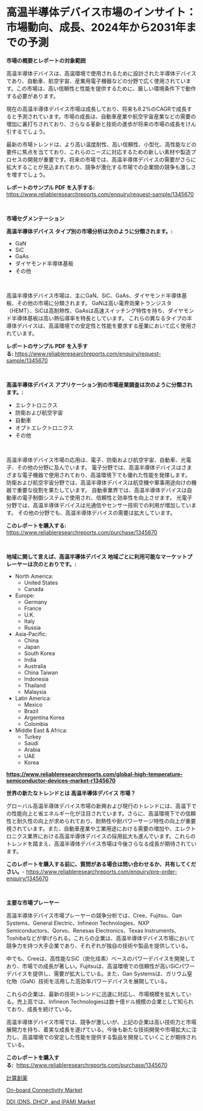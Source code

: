 <p><h1>高温半導体デバイス市場のインサイト：市場動向、成長、2024年から2031年までの予測</h1></p><p><strong>市場の概要とレポートの対象範囲</strong></p>
<p><p>高温半導体デバイスは、高温環境で使用されるために設計された半導体デバイスであり、自動車、航空宇宙、産業用電子機器などの分野で広く使用されています。この市場は、高い信頼性と性能を提供するために、厳しい環境条件下で動作する必要があります。</p><p>現在の高温半導体デバイス市場は成長しており、将来も8.2%のCAGRで成長すると予測されています。市場の成長は、自動車産業や航空宇宙産業などの需要の増加に裏打ちされており、さらなる革新と技術の進歩が将来の市場の成長をけん引するでしょう。</p><p>最新の市場トレンドは、より高い温度耐性、高い信頼性、小型化、高性能などの要件に焦点を当てており、これらのニーズに対応するための新しい素材や製造プロセスの開発が重要です。将来の市場では、高温半導体デバイスの需要がさらに拡大することが見込まれており、競争が激化する市場での企業間の競争も激しさを増すでしょう。</p></p>
<p><strong>レポートのサンプル PDF を入手する:</strong> <a href="https://www.reliableresearchreports.com/enquiry/request-sample/1345670">https://www.reliableresearchreports.com/enquiry/request-sample/1345670</a></p>
<p>&nbsp;</p>
<p><strong>市場セグメンテーション</strong></p>
<p><strong>高温半導体デバイス タイプ別の市場分析は次のように分類されます。:</strong></p>
<p><ul><li>GaN</li><li>SiC</li><li>GaAs</li><li>ダイヤモンド半導体基板</li><li>その他</li></ul></p>
<p>&nbsp;</p>
<p><p>高温半導体デバイス市場は、主にGaN、SiC、GaAs、ダイヤモンド半導体基板、その他の市場に分類されます。 GaNは高い電界効果トランジスタ（HEMT）、SiCは高耐熱性、GaAsは高速スイッチング特性を持ち、ダイヤモンド半導体基板は高い熱伝導率を特長としています。 これらの異なるタイプの半導体デバイスは、高温環境での安定性と性能を要求する産業において広く使用されています。</p></p>
<p><strong>レポートのサンプル PDF を入手する:</strong>&nbsp;<a href="https://www.reliableresearchreports.com/enquiry/request-sample/1345670">https://www.reliableresearchreports.com/enquiry/request-sample/1345670</a></p>
<p>&nbsp;</p>
<p><strong> 高温半導体デバイス アプリケーション別の市場産業調査は次のように分類されます。:</strong></p>
<p><ul><li>エレクトロニクス</li><li>防衛および航空宇宙</li><li>自動車</li><li>オプトエレクトロニクス</li><li>その他</li></ul></p>
<p>&nbsp;</p>
<p><p>高温半導体デバイス市場の応用は、電子、防衛および航空宇宙、自動車、光電子、その他の分野に及んでいます。 電子分野では、高温半導体デバイスはさまざまな電子機器で使用されており、高温環境下でも優れた性能を発揮します。 防衛および航空宇宙分野では、高温半導体デバイスは航空機や軍事用途向けの機器で重要な役割を果たしています。 自動車業界では、高温半導体デバイスは自動車の電子制御システムで使用され、信頼性と効率性を向上させます。 光電子分野では、高温半導体デバイスは光通信やセンサー技術での利用が増加しています。 その他の分野でも、高温半導体デバイスの需要は拡大しています。</p></p>
<p><strong>このレポートを購入する:</strong>&nbsp; <a href="https://www.reliableresearchreports.com/purchase/1345670">https://www.reliableresearchreports.com/purchase/1345670</a></p>
<p>&nbsp;</p>
<p><strong>地域に関して言えば、高温半導体デバイス 地域ごとに利用可能なマーケットプレーヤーは次のとおりです。:</strong></p>
<p><ul>
    <li>
        North America:
        <ul>
            <li>United States</li>
            <li>Canada</li>
        </ul>
    </li>
    <li>
        Europe:
        <ul>
            <li>Germany</li>
            <li>France</li>
            <li>U.K.</li>
            <li>Italy</li>
            <li>Russia</li>
        </ul>
    </li>
    <li>
        Asia-Pacific:
        <ul>
            <li>China</li>
            <li>Japan</li>
            <li>South Korea</li>
            <li>India</li>
            <li>Australia</li>
            <li>China Taiwan</li>
            <li>Indonesia</li>
            <li>Thailand</li>
            <li>Malaysia</li>
        </ul>
    </li>
    <li>
        Latin America:
        <ul>
            <li>Mexico</li>
            <li>Brazil</li>
            <li>Argentina Korea</li>
            <li>Colombia</li>
        </ul>
    </li>
    <li>
        Middle East & Africa:
        <ul>
            <li>Turkey</li>
            <li>Saudi</li>
            <li>Arabia</li>
            <li>UAE</li>
            <li>Korea</li>
        </ul>
    </li>
    </ul></p>
<p><strong><a href="https://www.reliableresearchreports.com/global-high-temperature-semiconductor-devices-market-r1345670">https://www.reliableresearchreports.com/global-high-temperature-semiconductor-devices-market-r1345670</a></strong>&nbsp;</p>
<p><strong>世界の新たなトレンドとは 高温半導体デバイス 市場？</strong></p>
<p><p>グローバル高温半導体デバイス市場の新興および現行のトレンドには、高温下での性能向上と省エネルギー化が注目されています。さらに、高温環境下での信頼性と耐久性の向上が求められており、耐熱性や耐パワーサージ特性の向上が重要視されています。また、自動車産業や工業用途における需要の増加や、エレクトロニクス業界における高温半導体デバイスの採用拡大も進んでいます。これらのトレンドを踏まえ、高温半導体デバイス市場は今後さらなる成長が期待されています。</p></p>
<p><strong>このレポートを購入する前に、質問がある場合は問い合わせるか、共有してください。</strong>- <a href="https://www.reliableresearchreports.com/enquiry/pre-order-enquiry/1345670">https://www.reliableresearchreports.com/enquiry/pre-order-enquiry/1345670</a></p>
<p>&nbsp;</p>
<p><strong>主要な市場プレーヤー</strong></p>
<p><p>高温半導体デバイス市場プレーヤーの競争分析では、Cree、Fujitsu、Gan Systems、General Electric、Infineon Technologies、NXP Semiconductors、Qorvo、Renesas Electronics、Texas Instruments、Toshibaなどが挙げられる。これらの企業は、高温半導体デバイス市場において競争力を持つ大手企業であり、それぞれが独自の技術や製品を提供している。</p><p>中でも、Creeは、高性能なSiC（炭化珪素）ベースのパワーデバイスを開発しており、市場での成長が著しい。Fujitsuは、高温環境での信頼性が高いSiCパワーデバイスを提供し、需要が拡大している。また、Gan Systemsは、ガリウム窒化物（GaN）技術を活用した高効率パワーデバイスを展開している。</p><p>これらの企業は、最新の技術トレンドに迅速に対応し、市場規模を拡大している。売上高では、Infineon Technologiesは数十億ドル規模の企業として知られており、成長を続けている。</p><p>高温半導体デバイス市場では、競争が激しいが、上記の企業は高い技術力と市場展開力を持ち、着実な成長を遂げている。今後も新たな技術開発や市場拡大に注力し、高温環境での安定した性能を提供する製品を開発していくことが期待されている。</p></p>
<p><strong>このレポートを購入する:</strong>&nbsp;&nbsp;<a href="https://www.reliableresearchreports.com/purchase/1345670">https://www.reliableresearchreports.com/purchase/1345670</a></p>
<p><p><a href="https://github.com/NashBeahan2023/Market-Research-Report-List-1/blob/main/136970220392.md">計算創薬</a></p><p><a href="https://github.com/wusalecollins540tpqoz/Market-Research-Report-List-1/blob/main/on-board-connectivity-market.md">On-board Connectivity Market</a></p><p><a href="https://github.com/kathiaseamanalvaradovlprc2h/Market-Research-Report-List-1/blob/main/ddi-dns-dhcp-and-ipam-market.md">DDI (DNS, DHCP, and IPAM) Market</a></p></p>